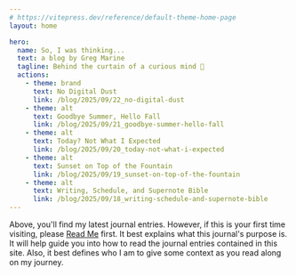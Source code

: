 ```yaml
---
# https://vitepress.dev/reference/default-theme-home-page
layout: home

hero:
  name: So, I was thinking...
  text: a blog by Greg Marine
  tagline: Behind the curtain of a curious mind 🤔
  actions:
    - theme: brand
      text: No Digital Dust
      link: /blog/2025/09/22_no-digital-dust
    - theme: alt
      text: Goodbye Summer, Hello Fall
      link: /blog/2025/09/21_goodbye-summer-hello-fall
    - theme: alt
      text: Today? Not What I Expected
      link: /blog/2025/09/20_today-not-what-i-expected
    - theme: alt
      text: Sunset on Top of the Fountain
      link: /blog/2025/09/19_sunset-on-top-of-the-fountain
    - theme: alt
      text: Writing, Schedule, and Supernote Bible
      link: /blog/2025/09/18_writing-schedule-and-supernote-bible
---
```


Above, you'll find my latest journal entries. However, if this is your first time visiting, please [Read Me](read-me) first. It best explains what this journal's purpose is. It will help guide you into how to read the journal entries contained in this site. Also, it best defines who I am to give some context as you read along on my journey.